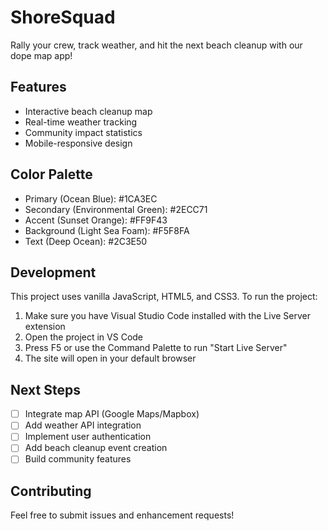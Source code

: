 # ShoreSquad

Rally your crew, track weather, and hit the next beach cleanup with our dope map app!

## Features

- Interactive beach cleanup map
- Real-time weather tracking
- Community impact statistics
- Mobile-responsive design

## Color Palette

- Primary (Ocean Blue): #1CA3EC
- Secondary (Environmental Green): #2ECC71
- Accent (Sunset Orange): #FF9F43
- Background (Light Sea Foam): #F5F8FA
- Text (Deep Ocean): #2C3E50

## Development

This project uses vanilla JavaScript, HTML5, and CSS3. To run the project:

1. Make sure you have Visual Studio Code installed with the Live Server extension
2. Open the project in VS Code
3. Press F5 or use the Command Palette to run "Start Live Server"
4. The site will open in your default browser

## Next Steps

- [ ] Integrate map API (Google Maps/Mapbox)
- [ ] Add weather API integration
- [ ] Implement user authentication
- [ ] Add beach cleanup event creation
- [ ] Build community features

## Contributing

Feel free to submit issues and enhancement requests!

